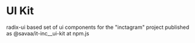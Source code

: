 # UI Kit

radix-ui based set of ui components for the "inctagram" project
published as @savaa/it-inc__ui-kit at npm.js
